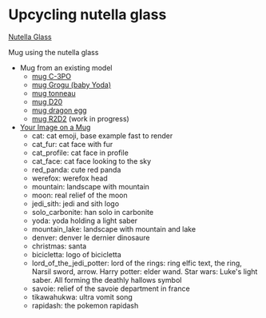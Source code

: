 # Upcycling nutella glass

[Nutella Glass](nutellaGlass/nutellaGlass.md)

Mug using the nutella glass

- Mug from an existing model
    - [mug C-3PO](mugC3po/mugC3po.md)
    - [mug Grogu (baby Yoda)](mugGrogu/mugGrogu.md)
    - [mug tonneau](mugTonneau/mugTonneau.md)
    - [mug D20](mugD20/mugD20.md)
    - [mug dragon egg](mugDragonEgg/mugDragonEgg.md)
    - [mug R2D2](mugR2d2/mugR2d2.md) (work in progress)
- [Your Image on a Mug](mugImage/mugImage.md)
    - cat: cat emoji, base example fast to render
    - cat_fur: cat face with fur
    - cat_profile: cat face in profile
    - cat_face: cat face looking to the sky
    - red_panda: cute red panda
    - werefox: werefox head
    - mountain: landscape with mountain
    - moon: real relief of the moon
    - jedi_sith: jedi and sith logo
    - solo_carbonite: han solo in carbonite
    - yoda: yoda holding a light saber
    - mountain_lake: landscape with mountain and lake
    - denver: denver le dernier dinosaure
    - christmas: santa
    - bicicletta: logo of bicicletta
    - lord_of_the_jedi_potter: lord of the rings: ring elfic text, the ring, Narsil sword, arrow. Harry potter: elder
      wand. Star wars: Luke's light saber. All forming the deathly hallows symbol
    - savoie: relief of the savoie department in france
    - tikawahukwa: ultra vomit song
    - rapidash: the pokemon rapidash
